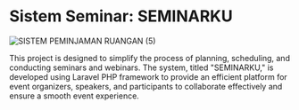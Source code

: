 # Sistem Seminar: SEMINARKU

![SISTEM PEMINJAMAN RUANGAN (5)](https://github.com/nabilland/seminar/assets/87643077/505f4b87-c0f5-4742-8b68-8561a996865d)

This project is designed to simplify the process of planning, scheduling, and conducting seminars and webinars. The system, titled "SEMINARKU," is developed using Laravel PHP framework to provide an efficient platform for event organizers, speakers, and participants to collaborate effectively and ensure a smooth event experience.
